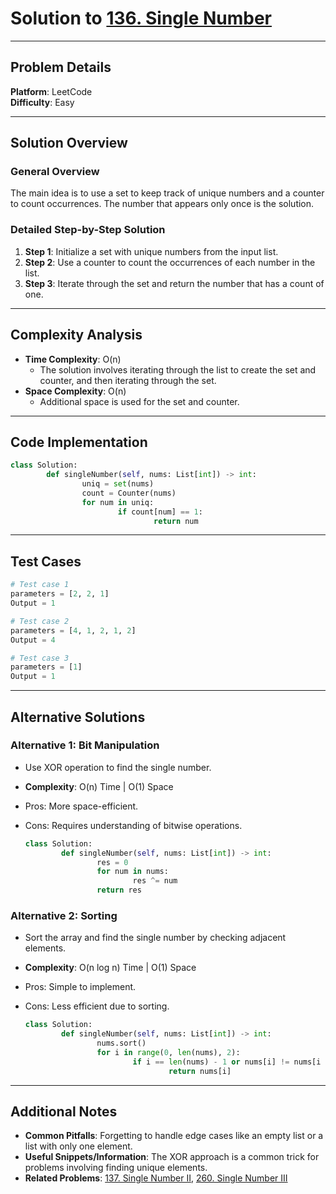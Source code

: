 # Solution to [136. Single Number](https://leetcode.com/problems/single-number/)

---

## Problem Details

**Platform**: LeetCode  
**Difficulty**: Easy

---

## Solution Overview

### General Overview

The main idea is to use a set to keep track of unique numbers and a counter to count occurrences. The number that appears only once is the solution.

### Detailed Step-by-Step Solution

1. **Step 1**: Initialize a set with unique numbers from the input list.
2. **Step 2**: Use a counter to count the occurrences of each number in the list.
3. **Step 3**: Iterate through the set and return the number that has a count of one.

---

## Complexity Analysis

- **Time Complexity**: O(n)
  - The solution involves iterating through the list to create the set and counter, and then iterating through the set.
- **Space Complexity**: O(n)
  - Additional space is used for the set and counter.

---

## Code Implementation

```python
class Solution:
        def singleNumber(self, nums: List[int]) -> int:
                uniq = set(nums)
                count = Counter(nums)
                for num in uniq:
                        if count[num] == 1:
                                return num
```

---

## Test Cases

```python
# Test case 1
parameters = [2, 2, 1]
Output = 1

# Test case 2
parameters = [4, 1, 2, 1, 2]
Output = 4

# Test case 3
parameters = [1]
Output = 1
```

---

## Alternative Solutions

### Alternative 1: Bit Manipulation

- Use XOR operation to find the single number.
- **Complexity**: O(n) Time | O(1) Space
- Pros: More space-efficient.
- Cons: Requires understanding of bitwise operations.

  ```python
  class Solution:
          def singleNumber(self, nums: List[int]) -> int:
                  res = 0
                  for num in nums:
                          res ^= num
                  return res
  ```

### Alternative 2: Sorting

- Sort the array and find the single number by checking adjacent elements.
- **Complexity**: O(n log n) Time | O(1) Space
- Pros: Simple to implement.
- Cons: Less efficient due to sorting.

  ```python
  class Solution:
          def singleNumber(self, nums: List[int]) -> int:
                  nums.sort()
                  for i in range(0, len(nums), 2):
                          if i == len(nums) - 1 or nums[i] != nums[i + 1]:
                                  return nums[i]
  ```

---

## Additional Notes

- **Common Pitfalls**: Forgetting to handle edge cases like an empty list or a list with only one element.
- **Useful Snippets/Information**: The XOR approach is a common trick for problems involving finding unique elements.
- **Related Problems**: [137. Single Number II](https://leetcode.com/problems/single-number-ii/), [260. Single Number III](https://leetcode.com/problems/single-number-iii/)

